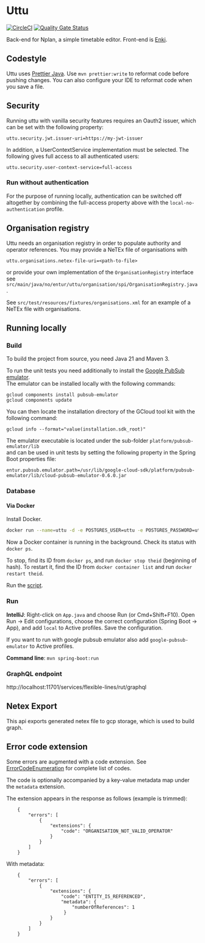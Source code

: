 # Uttu
[![CircleCI](https://dl.circleci.com/status-badge/img/gh/entur/uttu/tree/master.svg?style=svg&circle-token=a7e5de16c44926fd9d7dbb3e045dac39904005b2)](https://dl.circleci.com/status-badge/redirect/gh/entur/uttu/tree/master) [![Quality Gate Status](https://sonarcloud.io/api/project_badges/measure?project=entur_uttu&metric=alert_status)](https://sonarcloud.io/dashboard?id=entur_uttu)

Back-end for Nplan, a simple timetable editor. Front-end is [Enki](https://github.com/entur/enki).

## Codestyle
Uttu uses [Prettier Java](https://github.com/jhipster/prettier-java). Use `mvn prettier:write` to reformat code before
pushing changes. You can also configure your IDE to reformat code when you save a file.

## Security

Running uttu with vanilla security features requires an Oauth2 issuer, which can be set with the following property:

    uttu.security.jwt.issuer-uri=https://my-jwt-issuer

In addition, a UserContextService implementation must be selected. The following gives full access to all authenticated users:

    uttu.security.user-context-service=full-access

### Run without authentication

For the purpose of running locally, authentication can be switched off altogether by combining the
full-access property above with the `local-no-authentication` profile.


## Organisation registry

Uttu needs an organisation registry in order to populate authority and operator references. You may
provide a NeTEx file of organisations with 

    uttu.organisations.netex-file-uri=<path-to-file>

or provide your own implementation of the `OrganisationRegistry` interface 
see `src/main/java/no/entur/uttu/organisation/spi/OrganisationRegistry.java`.

See `src/test/resources/fixtures/organisations.xml` for an example of a NeTEx file with organisations.

## Running locally
### Build
To build the project from source, you need Java 21 and Maven 3.

To run the unit tests you need additionally to install the [Google PubSub emulator](https://cloud.google.com/pubsub/docs/emulator).  
The emulator can be installed locally with the following commands:
```
gcloud components install pubsub-emulator
gcloud components update
```
You can then locate the installation directory of the GCloud tool kit with the following command:

```
gcloud info --format="value(installation.sdk_root)"
```
The emulator executable is located under the sub-folder ```platform/pubsub-emulator/lib```  
and can be used in unit tests by setting the following property in the Spring Boot properties file:
```
entur.pubsub.emulator.path=/usr/lib/google-cloud-sdk/platform/pubsub-emulator/lib/cloud-pubsub-emulator-0.6.0.jar
```

### Database
#### Via Docker

Install Docker.

```bash
docker run --name=uttu -d -e POSTGRES_USER=uttu -e POSTGRES_PASSWORD=uttu -e POSTGRES_DB=uttu -p 5432:5432 -v db_local:/var/lib/postgresql --restart=always postgis/postgis:13-3.3
```

Now a Docker container is running in the background. Check its status with `docker ps`.

To stop, find its ID from `docker ps`, and run `docker stop theid` (beginning of hash). To restart it, find the ID from `docker container list` and run `docker restart theid`.

Run the [script](./src/main/resources/db_init.sh).

### Run
**IntelliJ**: Right-click on `App.java` and choose Run (or Cmd+Shift+F10). Open Run -> Edit configurations, choose the
correct configuration (Spring Boot -> App), and add `local` to Active profiles. Save the configuration.

If you want to run with google pubsub emulator also add `google-pubsub-emulator` to Active profiles.

**Command line**: `mvn spring-boot:run`

### GraphQL endpoint
http://localhost:11701/services/flexible-lines/rut/graphql

## Netex Export
This api exports generated netex file to gcp storage, which is used to build graph.

## Error code extension

Some errors are augmented with a code extension. See [ErrorCodeEnumeration](src/main/java/no/entur/uttu/error/ErrorCodeEnumeration.java) for complete list of codes.

The code is optionally accompanied by a key-value metadata map under the `metadata` extension.

The extension appears in the response as follows (example is trimmed):

        {
            "errors": [
                {
                    "extensions": {
                        "code": "ORGANISATION_NOT_VALID_OPERATOR"
                    }
                }
            ]
        }

With metadata: 
        
        {
            "errors": [
                {
                    "extensions": {
                        "code": "ENTITY_IS_REFERENCED",
                        "metadata": {
                            "numberOfReferences": 1
                         }
                    }
                }
            ]
        }
